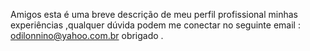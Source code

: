 Amigos esta é uma breve descrição de meu perfil profissional 
minhas experiências ,qualquer dúvida podem me conectar no 
seguinte email : odilonnino@yahoo.com.br
obrigado .
